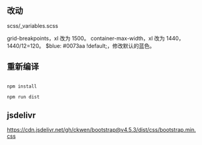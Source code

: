 ## 改动

scss/_variables.scss

grid-breakpoints，xl 改为 1500。
container-max-width，xl 改为 1440，1440/12=120。
$blue: #0073aa !default;，修改默认的蓝色。

## 重新编译

```

npm install

npm run dist

```

## jsdelivr

https://cdn.jsdelivr.net/gh/ckwen/bootstrap@v4.5.3/dist/css/bootstrap.min.css
